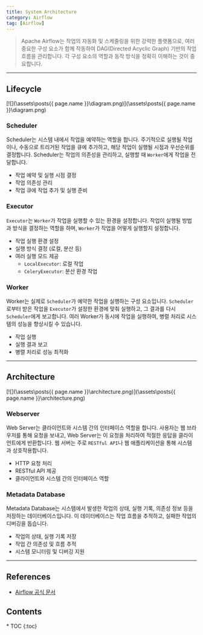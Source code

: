 ```yaml
---
title: System Architecture
category: Airflow
tag: [Airflow]
---
```


> Apache Airflow는 작업의 자동화 및 스케줄링을 위한 강력한 플랫폼으로, 여러 중요한 구성 요소가 함께 작동하여 DAG(Directed Acyclic Graph) 기반의 작업 흐름을 관리합니다. 각 구성 요소의 역할과 동작 방식을 정확히 이해하는 것이 중요합니다.

---

## Lifecycle

[![](\assets\posts\{{ page.name }}\diagram.png)](\assets\posts\{{ page.name }}\diagram.png)

### Scheduler

Scheduler는 시스템 내에서 작업을 예약하는 역할을 합니다. 주기적으로 실행될 작업이나, 수동으로 트리거된 작업을 큐에 추가하고, 
해당 작업이 실행될 시점과 우선순위를 결정합니다. Scheduler는 작업의 의존성을 관리하고, 실행할 때 `Worker`에게 작업을 전달합니다.

- 작업 예약 및 실행 시점 결정
- 작업 의존성 관리
- 작업 큐에 작업 추가 및 실행 준비

### Executor
`Executor`는 `Worker`가 작업을 실행할 수 있는 환경을 설정합니다. 작업이 실행될 방법과 방식을 결정하는 역할을 하며, `Worker`가 작업을 어떻게 실행할지 설정합니다. 

- 작업 실행 환경 설정
- 실행 방식 결정 (로컬, 분산 등)
- 여러 실행 모드 제공
   - `LocalExecutor`: 로컬 작업
   - `CeleryExecutor`: 분산 환경 작업

### Worker
Worker는 실제로 `Scheduler`가 예약한 작업을 실행하는 구성 요소입니다. `Scheduler`로부터 받은 작업을 `Executor`가 설정한 환경에 맞춰 실행하고, 
그 결과를 다시 `Scheduler`에게 보고합니다. 여러 Worker가 동시에 작업을 실행하여, 병렬 처리로 시스템의 성능을 향상시킬 수 있습니다.

- 작업 실행
- 실행 결과 보고
- 병렬 처리로 성능 최적화

---

## Architecture

[![](\assets\posts\{{ page.name }}\architecture.png)](\assets\posts\{{ page.name }}\architecture.png)

### Webserver
Web Server는 클라이언트와 시스템 간의 인터페이스 역할을 합니다. 사용자는 웹 브라우저를 통해 요청을 보내고, 
Web Server는 이 요청을 처리하여 적절한 응답을 클라이언트에게 반환합니다. 웹 서버는 주로 `RESTful API`나 웹 애플리케이션을 통해 시스템과 상호작용합니다.

- HTTP 요청 처리
- RESTful API 제공
- 클라이언트와 시스템 간의 인터페이스 역할

### Metadata Database
Metadata Database는 시스템에서 발생한 작업의 상태, 실행 기록, 의존성 정보 등을 저장하는 데이터베이스입니다. 
이 데이터베이스는 작업 흐름을 추적하고, 실패한 작업의 디버깅을 돕습니다. 

- 작업의 상태, 실행 기록 저장
- 작업 간 의존성 및 흐름 추적
- 시스템 모니터링 및 디버깅 지원

---

## References
- [Airflow 공식 문서](https://airflow.apache.org/docs/)

<nav class="post-toc" markdown="1">
  <h2>Contents</h2>
* TOC
{:toc}
</nav>
